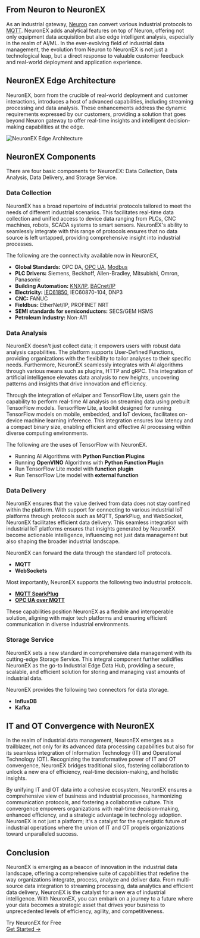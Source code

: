 ## From Neuron to NeuronEX

As an industrial gateway, [Neuron](https://neugates.io/) can convert various industrial protocols to [MQTT](https://www.emqx.com/en/blog/the-easiest-guide-to-getting-started-with-mqtt). NeuronEX adds analytical features on top of Neuron, offering not only equipment data acquisition but also edge intelligent analysis, especially in the realm of AI/ML. In the ever-evolving field of industrial data management, the evolution from Neuron to NeuronEX is not just a technological leap, but a direct response to valuable customer feedback and real-world deployment and application experience.

## NeuronEX Edge Architecture

NeuronEX, born from the crucible of real-world deployment and customer interactions, introduces a host of advanced capabilities, including streaming processing and data analysis. These enhancements address the dynamic requirements expressed by our customers, providing a solution that goes beyond Neuron gateway to offer real-time insights and intelligent decision-making capabilities at the edge.

![NeuronEX Edge Architecture](https://assets.emqx.com/images/2ac6db5d3111802c04393a4f6f20b6b4.png)

## NeuronEX Components

There are four basic components for NeuronEX: Data Collection, Data Analysis, Data Delivery, and Storage Service.

### Data Collection

NeuronEX has a broad repertoire of industrial protocols tailored to meet the needs of different industrial scenarios. This facilitates real-time data collection and unified access to device data ranging from PLCs, CNC machines, robots, SCADA systems to smart sensors. NeuronEX's ability to seamlessly integrate with this range of protocols ensures that no data source is left untapped, providing comprehensive insight into industrial processes.

The following are the connectivity available now in NeuronEX,

- **Global Standards:** OPC DA, [OPC UA](https://www.emqx.com/en/blog/opc-ua-protocol), [Modbus](https://www.emqx.com/en/blog/modbus-protocol-the-grandfather-of-iot-communication)
- **PLC Drivers:** Siemens, Beckhoff, Allen-Bradley, Mitsubishi, Omron, Panasonic
- **Building Automation:** [KNX/IP](https://www.emqx.com/en/blog/knx-protocol), [BACnet/IP](https://www.emqx.com/en/blog/bacnet-protocol-basic-concepts-structure-obejct-model-explained)
- **Electricity:** [IEC61850](https://www.emqx.com/en/blog/iec-61850-protocol), IEC60870-104, DNP3
- **CNC:** FANUC
- **Fieldbus:** EtherNet/IP, PROFINET NRT
- **SEMI standards for semiconductors:** SECS/GEM HSMS
- **Petroleum Industry:** Non-A11

### Data Analysis

NeuronEX doesn't just collect data; it empowers users with robust data analysis capabilities. The platform supports User-Defined Functions, providing organizations with the flexibility to tailor analyses to their specific needs. Furthermore, NeuronEX seamlessly integrates with AI algorithms through various means such as plugins, HTTP and gRPC. This integration of artificial intelligence elevates data analysis to new heights, uncovering patterns and insights that drive innovation and efficiency.

Through the integration of eKuiper and TensorFlow Lite, users gain the capability to perform real-time AI analysis on streaming data using prebuilt TensorFlow models. TensorFlow Lite, a toolkit designed for running TensorFlow models on mobile, embedded, and IoT devices, facilitates on-device machine learning inference. This integration ensures low latency and a compact binary size, enabling efficient and effective AI processing within diverse computing environments.

The following are the uses of TensorFlow with NeuronEX.

- Running AI Algorithms with **Python Function Plugins**
- Running **OpenVINO** Algorithms with **Python Function Plugin**
- Run TensorFlow Lite model with **function plugin**
- Run TensorFlow Lite model with **external function**

### Data Delivery

NeuronEX ensures that the value derived from data does not stay confined within the platform. With support for connecting to various industrial IoT platforms through protocols such as MQTT, SparkPlug, and WebSocket, NeuronEX facilitates efficient data delivery. This seamless integration with industrial IoT platforms ensures that insights generated by NeuronEX become actionable intelligence, influencing not just data management but also shaping the broader industrial landscape.

NeuronEX can forward the data through the standard IoT protocols.

- **MQTT**
- **WebSockets**

Most importantly, NeuronEX supports the following two industrial protocols.

- **[MQTT SparkPlug](https://www.emqx.com/en/blog/mqtt-sparkplug-bridging-it-and-ot-in-industry-4-0)**
- **[OPC UA over MQTT](https://www.emqx.com/en/blog/opc-ua-over-mqtt-the-future-of-it-and-ot-convergence)**

These capabilities position NeuronEX as a flexible and interoperable solution, aligning with major tech platforms and ensuring efficient communication in diverse industrial environments.

### Storage Service

NeuronEX sets a new standard in comprehensive data management with its cutting-edge Storage Service. This integral component further solidifies NeuronEX as the go-to Industrial Edge Data Hub, providing a secure, scalable, and efficient solution for storing and managing vast amounts of industrial data.

NeuronEX provides the following two connectors for data storage.

- **InfluxDB**
- **Kafka**

## IT and OT Convergence with NeuronEX

In the realm of industrial data management, NeuronEX emerges as a trailblazer, not only for its advanced data processing capabilities but also for its seamless integration of Information Technology (IT) and Operational Technology (OT). Recognizing the transformative power of IT and OT convergence, NeuronEX bridges traditional silos, fostering collaboration to unlock a new era of efficiency, real-time decision-making, and holistic insights.

By unifying IT and OT data into a cohesive ecosystem, NeuronEX ensures a comprehensive view of business and industrial processes, harmonizing communication protocols, and fostering a collaborative culture. This convergence empowers organizations with real-time decision-making, enhanced efficiency, and a strategic advantage in technology adoption. NeuronEX is not just a platform; it's a catalyst for the synergistic future of industrial operations where the union of IT and OT propels organizations toward unparalleled success.

## Conclusion

NeuronEX is emerging as a beacon of innovation in the industrial data landscape, offering a comprehensive suite of capabilities that redefine the way organizations integrate, process, analyze and deliver data. From multi-source data integration to streaming processing, data analytics and efficient data delivery, NeuronEX is the catalyst for a new era of industrial intelligence. With NeuronEX, you can embark on a journey to a future where your data becomes a strategic asset that drives your business to unprecedented levels of efficiency, agility, and competitiveness.



<section class="promotion">
    <div>
        Try NeuronEX for Free
    </div>
    <a href="https://www.emqx.com/en/try?product=neuronex" class="button is-gradient px-5">Get Started →</a>
</section>
